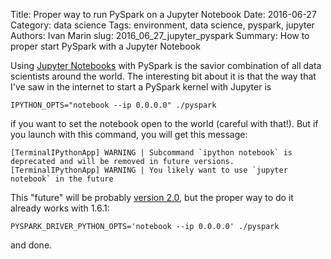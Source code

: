 Title: Proper way to run PySpark on a Jupyter Notebook
Date: 2016-06-27
Category: data science
Tags: environment, data science, pyspark, jupyter
Authors: Ivan Marin
slug: 2016_06_27_jupyter_pyspark
Summary: How to proper start PySpark with a Jupyter Notebook



Using [Jupyter Notebooks](jupyter.org) with PySpark is the savior combination of all data scientists around the world. The interesting bit about it is that the way that I've saw in the internet to start a PySpark kernel with Jupyter is 

```
IPYTHON_OPTS="notebook --ip 0.0.0.0" ./pyspark 
```

if you want to set the notebook open to the world (careful with that!). But if you launch with this command, you will get this message:

```
[TerminalIPythonApp] WARNING | Subcommand `ipython notebook` is deprecated and will be removed in future versions.
[TerminalIPythonApp] WARNING | You likely want to use `jupyter notebook` in the future
```

This "future" will be probably [version 2.0](https://github.com/apache/spark/blob/master/bin/pyspark#L30), but the proper way to do it already works with 1.6.1: 

```
PYSPARK_DRIVER_PYTHON_OPTS='notebook --ip 0.0.0.0' ./pyspark
```

and done. 
